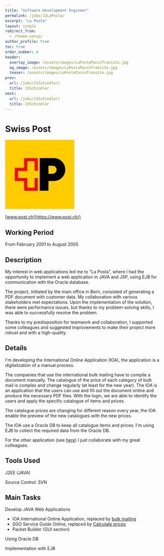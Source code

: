 ```yaml
---
title: "Software Development Engineer"
permalink: /jobs/J2LaPosta/
excerpt: "La Posta"
layout: single
redirect_from:
  - /theme-setup/
author_profile: true
toc: true
order_number: 8
header:
  overlay_image: /assets/images/LaPostaPaccoTransito.jpg
  og_image: /assets/images/LaPostaPaccoTransito.jpg
  teaser: /assets/images/LaPostaPaccoTransito.jpg
prev:
  url: /jobs/J1Schindler/
  title: J1Schindler
next:
  url: /jobs/J3Schindler/
  title: J3Schindler
---
```

# Swiss Post

![Post](/assets/images/PostNewLogo.png)

[www.post.ch](https://www.post.ch/)

## Working Period
From  February 2001 to August 2005

## Description
My interest in web applications led me to “La Posta”, where I had the opportunity to implement a web application in JAVA and JSP, using EJB for communication with the Oracle database.

The project, initiated by the main office in Bern, consisted of generating a PDF document with customer data. My collaboration with various stakeholders met expectations. Upon the implementation of the solution, there were performance issues, but thanks to my problem-solving skills, I was able to successfully resolve the problem.

Thanks to my predisposition for teamwork and collaboration, I supported some colleagues and suggested improvements to make their project more robust and with a high-quality.

## Details
I'm developing the International Online Application (IOA), 
the application is a digitalization of a manual process.

The companies that use the international bulk mailing have to compile a document manually.
The catalogue of the price of each category of bulk mail is complex and change regularly (at least for the new year).
The IOA is an application that the users can use and fill out the document online and produce the necessary PDF files.
With the login, we are able to identify the users and apply the specific catalogue of items and prices.

The catalogue prices are changing for different reason every year,
the IOA enable the preview of the new catalogues with the new prices.

The IOA use a Oracle DB to keep all catalogue items and prices.
I'm using EJB to collect the required data from the Oracle DB.

For the other application (see [here](#main-tasks)) I just collaborate with my great colleagues.
## Tools Used
J2EE (JAVA)

Source Control: SVN 

## Main Tasks
Develop JAVA Web Applications
- IOA International Online Application, replaced by [bulk mailing](https://www.post.ch/en/sending-letters/bulk-mailing-of-letters/international-bulk-mailings)
- SGO Service Guide Online, replaced by [Calculate prices](https://service.post.ch/vsc/info)
- Packet Builder (GUI section)

Using Oracle DB

Implementation with EJB

